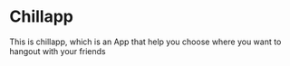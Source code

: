# Chillapp
This is chillapp, which is an App that help you choose where you want to hangout with your friends
